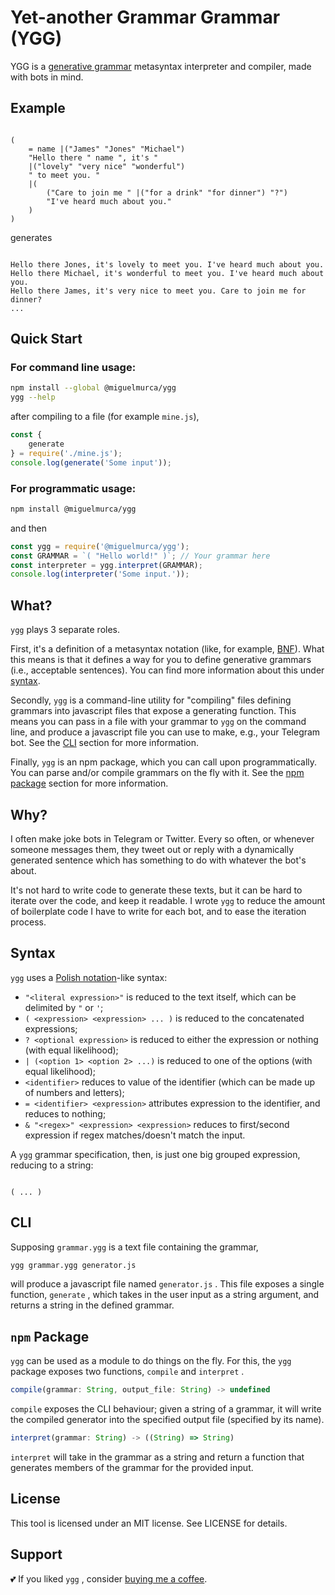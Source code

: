 # Yet-another Grammar Grammar (YGG)

YGG is a [generative grammar][0] metasyntax interpreter and compiler, made with bots in mind.

## Example

``` 

(
    = name |("James" "Jones" "Michael")
    "Hello there " name ", it's "
    |("lovely" "very nice" "wonderful")
    " to meet you. "
    |(
        ("Care to join me " |("for a drink" "for dinner") "?")
        "I've heard much about you."
    )
)
```

generates

``` 

Hello there Jones, it's lovely to meet you. I've heard much about you.
Hello there Michael, it's wonderful to meet you. I've heard much about you.
Hello there James, it's very nice to meet you. Care to join me for dinner?
...
```

## Quick Start

### For command line usage:

``` bash
npm install --global @miguelmurca/ygg
ygg --help
```

after compiling to a file (for example `mine.js`),

``` javascript
const {
    generate
} = require('./mine.js');
console.log(generate('Some input'));
```

### For programmatic usage:

``` bash
npm install @miguelmurca/ygg
```

and then

``` javascript
const ygg = require('@miguelmurca/ygg');
const GRAMMAR = `( "Hello world!" )`; // Your grammar here
const interpreter = ygg.interpret(GRAMMAR);
console.log(interpreter('Some input.'));
```

## What?

`ygg` plays 3 separate roles.

First, it's a definition of a metasyntax notation (like, for example, [BNF][1]). What this means is that it defines a way for you to define generative grammars (i.e., acceptable sentences). You can find more information about this under [syntax](#syntax).

Secondly, `ygg` is a command-line utility for "compiling" files defining grammars into javascript files that expose a generating function. This means you can pass in a file with your grammar to `ygg` on the command line, and produce a javascript file you can use to make, e.g., your Telegram bot. See the [CLI](#cli) section for more information.

Finally, `ygg` is an npm package, which you can call upon programmatically. You can parse and/or compile grammars on the fly with it. See the [npm package](#npm-package) section for more information.

## Why?

I often make joke bots in Telegram or Twitter. Every so often, or whenever someone messages them, they tweet out or reply with a dynamically generated sentence which has something to do with whatever the bot's about.

It's not hard to write code to generate these texts, but it can be hard to iterate over the code, and keep it readable. I wrote `ygg` to reduce the amount of boilerplate code I have to write for each bot, and to ease the iteration process.

## Syntax

`ygg` uses a [Polish notation][2]-like syntax:

* `"<literal expression>"` is reduced to the text itself, which can be delimited by `"` or `'`;
* `( <expression> <expression> ... )` is reduced to the concatenated expressions; 
* `? <optional expression>` is reduced to either the expression or nothing (with equal likelihood); 
* `| (<option 1> <option 2> ...)` is reduced to one of the options (with equal likelihood); 
* `<identifier>` reduces to value of the identifier (which can be made up of numbers and letters); 
* `= <identifier> <expression>` attributes expression to the identifier, and reduces to nothing; 
* `& "<regex>" <expression> <expression>` reduces to first/second expression if regex matches/doesn't match the input.

A `ygg` grammar specification, then, is just one big grouped expression, reducing to a string:

``` 

( ... )
```

## CLI

Supposing `grammar.ygg` is a text file containing the grammar, 

``` bash
ygg grammar.ygg generator.js
```

will produce a javascript file named `generator.js` . This file exposes a single function, `generate` , which takes in the user input as a string argument, and returns a string in the defined grammar.

## `npm` Package

`ygg` can be used as a module to do things on the fly. For this, the `ygg` package exposes two functions, `compile` and `interpret` .

``` javascript
compile(grammar: String, output_file: String) -> undefined
```

`compile` exposes the CLI behaviour; given a string of a grammar, it will write the compiled generator into the specified output file (specified by its name).

``` javascript
interpret(grammar: String) -> ((String) => String)
```

`interpret` will take in the grammar as a string and return a function that generates members of the grammar for the provided input.

## License

This tool is licensed under an MIT license.
See LICENSE for details.

## Support

💕 If you liked `ygg` , consider [buying me a coffee](https://www.paypal.me/miguelmurca/2.50).

[0]: https://en.wikipedia.org/wiki/Generative_grammar
[1]: https://en.wikipedia.org/wiki/Backus%E2%80%93Naur_form
[2]: https://en.wikipedia.org/wiki/Polish_notation
